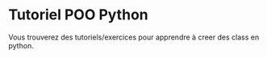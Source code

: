 # Tutoriel POO Python
Vous trouverez des tutoriels/exercices pour apprendre à creer des class en python.